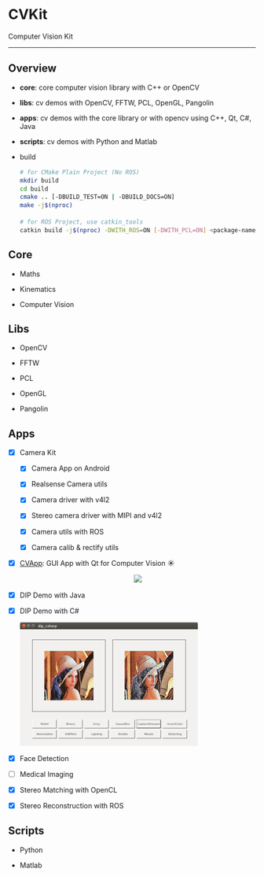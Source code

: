 # CVKit

Computer Vision Kit 

<!-- <p align=center>
  <img src="./data/cv_overview.jpg"/>
</p> -->

-----

## Overview

* **core**: core computer vision library with C++ or OpenCV
* **libs**: cv demos with OpenCV, FFTW, PCL, OpenGL, Pangolin
* **apps**: cv demos with the core library or with opencv using C++, Qt, C#, Java
* **scripts**: cv demos with Python and Matlab

* build

  ```bash
  # for CMake Plain Project (No ROS)
  mkdir build 
  cd build
  cmake .. [-DBUILD_TEST=ON | -DBUILD_DOCS=ON]
  make -j$(nproc)
  
  # for ROS Project, use catkin_tools
  catkin build -j$(nproc) -DWITH_ROS=ON [-DWITH_PCL=ON] <package-name>
  ```

## Core

* Maths

* Kinematics

* Computer Vision

## Libs

* OpenCV

* FFTW

* PCL

* OpenGL

* Pangolin

## Apps

* [x] Camera Kit

  * [x] Camera App on Android
  
  * [x] Realsense Camera utils
  
  * [x] Camera driver with v4l2

  * [x] Stereo camera driver with MIPI and v4l2

  * [x] Camera utils with ROS

  * [x] Camera calib & rectify utils

* [x] [CVApp](https://github.com/cggos/CVApp): GUI App with Qt for Computer Vision :sunny:

  <p align="center">
    <img src="https://github.com/cggos/CVApp/raw/master/imgs/dip_demo.jpg"/>
  </p>

* [x] DIP Demo with Java
  

* [x] DIP Demo with C#

  ![dip_csharp_ubuntu.png](apps/DIPDemoCSharp/images/dip_csharp_ubuntu.png)

* [x] Face Detection

* [ ] Medical Imaging

* [x] Stereo Matching with OpenCL

* [x] Stereo Reconstruction with ROS

## Scripts

* Python

* Matlab
